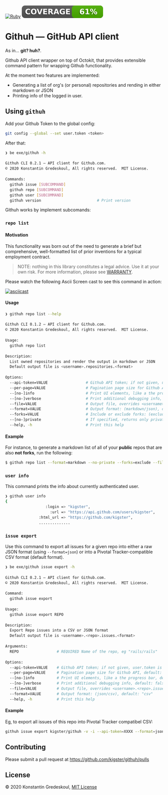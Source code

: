 [![Ruby](https://github.com/kigster/githuh/workflows/Ruby/badge.svg)](https://github.com/kigster/githuh/actions?query=workflow%3ARuby)
![Coverage](docs/img/coverage.svg)

# Githuh — GitHub API client

As in... **git? huh?**.

Github API client wrapper on top of Octokit, that provides extensible command pattern for wrapping Github functionality.

At the moment two features are implemented:

 * Generating a list of org's (or personal) repositories and rending in either markdown or JSON
 * Printing info of the logged in user.

## Using `githuh`

Add your Github Token to the global config:

```bash
git config --global --set user.token <token>
```

After that:

```bash
❯ be exe/githuh -h

Githuh CLI 0.2.1 — API client for Github.com.
© 2020 Konstantin Gredeskoul, All rights reserved.  MIT License.

Commands:
  githuh issue [SUBCOMMAND]
  githuh repo [SUBCOMMAND]
  githuh user [SUBCOMMAND]
  githuh version                         # Print version
```

Githuh works by implement subcomands:

### `repo list`

#### Motivation 

This functionality was born out of the need to generate a brief but comprehensive, well-formatted list of prior inventions for a typical employment contract. 

> NOTE: nothing in this library constitutes a legal advice. Use it at your own risk. For more information, please see [WARRANTY](WARANTY.md).

Please watch the following Ascii Screen cast to see this command in action: 

[![asciicast](https://asciinema.org/a/CW8NbYfu9RsifQJVU6tKRtRkU.svg)](https://asciinema.org/a/CW8NbYfu9RsifQJVU6tKRtRkU)

#### Usage

```bash
❯ githuh repo list --help

Githuh CLI 0.1.2 — API client for Github.com.
© 2020 Konstantin Gredeskoul, All rights reserved.  MIT License.

Usage:
  githuh repo list

Description:
  List owned repositories and render the output in markdown or JSON
  Default output file is <username>.repositories.<format>

Options:
  --api-token=VALUE               	# Github API token; if not given, user.token is read from ~/.gitconfig
  --per-page=VALUE                	# Pagination page size for Github API, default: 20
  --[no-]info                     	# Print UI elements, like a the progress bar, default: true
  --[no-]verbose                  	# Print additional debugging info, default: false
  --file=VALUE                    	# Output file, overrides <username>.repositories.<format>
  --format=VALUE                  	# Output format: (markdown/json), default: "markdown"
  --forks=VALUE                   	# Include or exclude forks: (exclude/include/only), default: "exclude"
  --[no-]private                  	# If specified, returns only private repos for true, public for false
  --help, -h                      	# Print this help
```

#### Example

For instance, to generate a markdown list of all of your **public** repos that are also **not forks**, run the following:

```bash
$ githuh repo list --format=markdown --no-private --forks=exclude --file=repos.md
```

### `user info`

This command prints the info about currently authenticated user.

```bash
❯ githuh user info
{
                  :login => "kigster",
                    :url => "https://api.github.com/users/kigster",
               :html_url => "https://github.com/kigster",
               ..............

```

### `issue export`

Use this command to export all issues for a given repo into either a raw JSON format (using `--format=json`) or into a Pivotal Tracker-compatible CSV format (default format).

```bash
❯ be exe/githuh issue export -h

Githuh CLI 0.2.1 — API client for Github.com.
© 2020 Konstantin Gredeskoul, All rights reserved.  MIT License.

Command:
  githuh issue export

Usage:
  githuh issue export REPO

Description:
  Export Repo issues into a CSV or JSON format
  Default output file is <username>.<repo>.issues.<format>

Arguments:
  REPO                 # REQUIRED Name of the repo, eg "rails/rails"

Options:
  --api-token=VALUE    # Github API token; if not given, user.token is read from ~/.gitconfig
  --per-page=VALUE     # Pagination page size for Github API, default: 20
  --[no-]info          # Print UI elements, like a the progress bar, default: true
  --[no-]verbose       # Print additional debugging info, default: false
  --file=VALUE         # Output file, overrides <username>.<repo>.issues.<format>
  --format=VALUE       # Output format: (json/csv), default: "csv"
  --help, -h           # Print this help
```

#### Example

Eg, to export all issues of this repo into Pivotal Tracker compatibel CSV:

```bash
githuh issue export kigster/githuh -v -i --api-token=XXXX --format=json
```

## Contributing

Please submit a pull request at https://github.com/kigster/githuh/pulls

##  License

&copy; 2020 Konstantin Gredeskoul, [MIT License](LICENSE)

